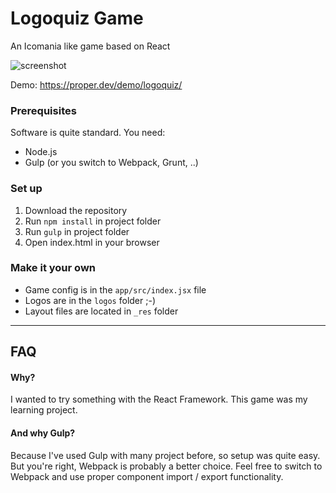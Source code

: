 # Logoquiz Game
An Icomania like game based on React

![screenshot](https://raw.githubusercontent.com/Utakka/Logoquiz-Game/master/screenshot.jpg)

Demo: https://proper.dev/demo/logoquiz/

### Prerequisites
Software is quite standard. You need:
- Node.js
- Gulp (or you switch to Webpack, Grunt, ..)

### Set up
1. Download the repository
2. Run `npm install` in project folder
3. Run `gulp` in project folder
4. Open index.html in your browser

### Make it your own
- Game config is in the `app/src/index.jsx` file
- Logos are in the `logos` folder ;-)
- Layout files are located in `_res` folder

---

## FAQ

#### Why?
I wanted to try something with the React Framework. This game was my learning project.

#### And why Gulp?
Because I've used Gulp with many project before, so setup was quite easy. But you're right, Webpack is probably a better choice. Feel free to switch to Webpack and use proper component import / export functionality.
